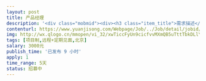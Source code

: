 ```yaml
---                
layout: post       
title: 产品经理           
description: '<div class="mobmid"><div><h3 class="item_title">需求描述</h3><p>需要依据产品方案文档中描述的平台定位、特点以及内容，设计一版应用于触摸屏设备（竖）上的应用，满足大屏展示视觉体验、党建信息快捷查询浏览等核心需求……具体需要提供PRD、流程图、原型（非高保真）等文档。具体需求需面谈。<br/> <br/>只要你的交互设计好，薪资、工时以及工作方式都可谈。</p></div><!--info end--></div>'     
contenturl: https://www.yuanjisong.com/Webpage/Job/../Job/detail/jobid/101511      
img: http://wx.qlogo.cn/mmopen/vi_32/xwTiccFyUn9cicfvvMXmQB5uTttTbkDLlYib02etYYxnf33ec3xf7PTm0TKLyXNA5wJAib9SSvqcd9IywqibUbCKVHg/0             
tags: [项目制,远程+定期见面,北京]            
salary: 3000元          
publish_time: '已发布 9 小时'         
apply: 1                   
time_range: 5天              
status: 招募中                  
---                 
```

